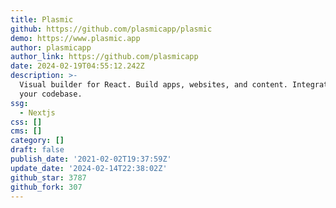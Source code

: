 ```yaml
---
title: Plasmic
github: https://github.com/plasmicapp/plasmic
demo: https://www.plasmic.app
author: plasmicapp
author_link: https://github.com/plasmicapp
date: 2024-02-19T04:55:12.242Z
description: >-
  Visual builder for React. Build apps, websites, and content. Integrate with
  your codebase.
ssg:
  - Nextjs
css: []
cms: []
category: []
draft: false
publish_date: '2021-02-02T19:37:59Z'
update_date: '2024-02-14T22:38:02Z'
github_star: 3787
github_fork: 307
---
```

